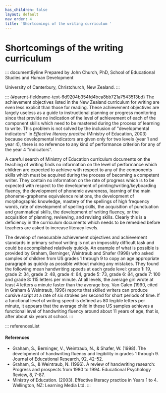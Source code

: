 ```yaml
---
has_children: false
layout: default
nav_order: 4
title: 'Shortcomings of the writing curriculum '
---
```

# Shortcomings of the writing curriculum 


::: documentByline
Prepared by John Church, PhD, School of Educational Studies and Human
Development

University of Canterbury, Christchurch, New Zealand.
:::

::: {#parent-fieldname-text-6d9204b354fd4bca8bb721a7543513bd}
The achievement objectives listed in the New Zealand curriculum for
writing are even less explicit than those for reading. These achievement
objectives are largely useless as a guide to instructional planning or
progress monitoring since that provide no indication of the level of
achievement of each of the component skills which need to be mastered
during the process of learning to write. This problem is not solved by
the inclusion of "developmental indicators" in *Effective literacy
practice* (Ministry of Education, 2003) because developmental indicators
are given only for two levels (year 1 and year 4), there is no reference
to any kind of performance criterion for any of the year 4 "indicators".

A careful search of Ministry of Education curriculum documents on the
teaching of writing finds no information on the level of performance
which children are expected to achieve with respect to any of the
components skills which must be acquired during the process of becoming
a competent writer. They contain no information on the rate of progress
which is to be expected with respect to the development of
printing/writing/keyboarding fluency, the development of phonemic
awareness, learning of the main phoneme-grapheme equivalence relations,
the development of morphographic knowledge, mastery of the spellings of
high frequency words, rate of development of spelling skills, the
acquisition of punctuation and grammatical skills, the development of
writing fluency, or the acquisition of planning, reviewing, and revising
skills. Clearly this is a deficiency in the curriculum documents which
needs to be remedied before teachers are asked to increase literacy
levels.

The develop of measurable achievement objectives and achievement
standards in primary school writing is not an impossibly difficult task
and could be accomplished relatively quickly. An example of what is
possible is provided by Graham, Berninger, Weintraub and Shafer (1998)
who asked samples of children from US grades 1 through 9 to copy an age
appropriate paragraph as quickly as possible without making any
mistakes. They found the following mean handwriting speeds at each grade
level: grade 1: 19, grade 2: 34, grade 3: 48, grade 4: 64, grade 5: 73,
grade 6: 84, grade 7: 100 and grade 8: 115 letters per minute. At all
levels, the average girl wrote at least 4 letters a minute faster than
the average boy. Van Galen (1990, cited in Graham & Weintraub, 1996)
reports that skilled writers can produce cursive script at a rate of six
strokes per second for short periods of time. If a functional level of
writing speed is defined as 80 legible letters per minute, it appears
that the average child in these US samples achieves a functional level
of handwriting fluency around about 11 years of age, that is, after
about six years at school.
:::

::: referencesList
#### References

-   Graham, S., Berninger, V., Weintraub, N., & Shafer, W. (1998). The
    development of handwriting fluency and legibility in grades 1
    through 9. Journal of Educational Research, 92, 42-52.
-   Graham, S., & Weintraub, N. (1996). A review of handwriting
    research: Progress and prospects from 1980 to 1994. Educational
    Psychology Review, 8, 7-87.
-   Ministry of Education. (2003). Effective literacy practice in Years
    1 to 4. Wellington, NZ: Learning Media Ltd.
:::
